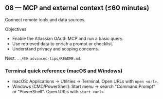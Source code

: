 ## 08 — MCP and external context (≤60 minutes)

Connect remote tools and data sources.

Objectives
- Enable the Atlassian OAuth MCP and run a basic query.
- Use retrieved data to enrich a prompt or checklist.
- Understand privacy and scoping concerns.

Next: `../09-advanced-tips/README.md`.


### Terminal quick reference (macOS and Windows)

- macOS: Applications → Utilities → Terminal. Open URLs with `open <url>`.
- Windows (CMD/PowerShell): Start menu → search "Command Prompt" or "PowerShell". Open URLs with `start <url>`.

